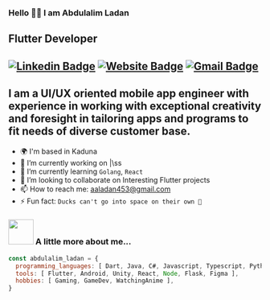 ### Hello 🖖🏽 I am Abdulalim Ladan
Flutter Developer
---
[![Linkedin Badge](https://img.shields.io/badge/-abdulalim-blue?style=flat&logo=Linkedin&logoColor=white&link=https://www.linkedin.com/in/abdulalim-ladan/)](https://www.linkedin.com/in/abdulalim-ladan/)
[![Website Badge](https://img.shields.io/badge/-abdulalimladan.com-47CCCC?style=flat&logo=Google-Chrome&logoColor=white&link=https://abdulalimladan.onrender.com)](https://abdulalimladan.onrender.com/)
[![Gmail Badge](https://img.shields.io/badge/-aaladan453-c14438?style=flat&logo=Gmail&logoColor=white&link=mailto:aaladan453@@gmail.com)](mailto:aaladan453@gmail.com)
---
I am a UI/UX oriented mobile app engineer with experience in working with exceptional creativity and foresight in tailoring apps and programs to fit needs of diverse customer base.
---
- 🌍 I'm based in Kaduna
- 🔭 I’m currently working on |\ss
- 🌱 I’m currently learning `Golang`, `React`
- 👯 I’m looking to collaborate on Interesting Flutter projects
- 📫 How to reach me: aaladan453@gmail.com
- ⚡ Fun fact: `Ducks can't go into space on their own 🦆`

### <img src="https://media.giphy.com/media/VgCDAzcKvsR6OM0uWg/giphy.gif" width="50"> A little more about me... 

```javascript
const abdulalim_ladan = {
  programming_languages: [ Dart, Java, C#, Javascript, Typescript, Python ],
  tools: [ Flutter, Android, Unity, React, Node, Flask, Figma ],
  hobbies: [ Gaming, GameDev, WatchingAnime ],
}
```
